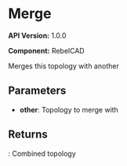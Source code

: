 # Merge

**API Version:** 1.0.0

**Component:** RebelCAD

Merges this topology with another

## Parameters

- **other**: Topology to merge with

## Returns

: Combined topology

